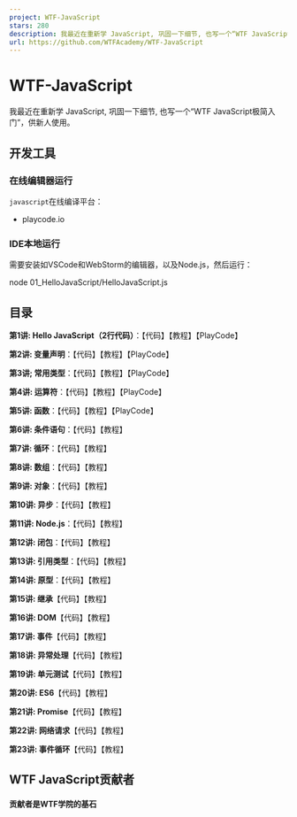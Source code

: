 ```yaml
---
project: WTF-JavaScript
stars: 280
description: 我最近在重新学 JavaScript, 巩固一下细节, 也写一个“WTF JavaScript极简入门”，供新人学习。
url: https://github.com/WTFAcademy/WTF-JavaScript
---
```


WTF-JavaScript
==============

我最近在重新学 JavaScript, 巩固一下细节, 也写一个“WTF JavaScript极简入门”，供新人使用。

开发工具
----

### 在线编辑器运行

`javascript`在线编译平台：

-   playcode.io

### IDE本地运行

需要安装如VSCode和WebStorm的编辑器，以及Node.js，然后运行：

node 01\_HelloJavaScript/HelloJavaScript.js

目录
--

**第1讲: Hello JavaScript（2行代码）**：【代码】【教程】【PlayCode】

**第2讲: 变量声明**：【代码】【教程】【PlayCode】

**第3讲; 常用类型**：【代码】【教程】【PlayCode】

**第4讲: 运算符**：【代码】【教程】【PlayCode】

**第5讲: 函数**：【代码】【教程】【PlayCode】

**第6讲: 条件语句**：【代码】【教程】

**第7讲: 循环**：【代码】【教程】

**第8讲: 数组**：【代码】【教程】

**第9讲: 对象**：【代码】【教程】

**第10讲: 异步**：【代码】【教程】

**第11讲: Node.js**：【代码】【教程】

**第12讲: 闭包**：【代码】【教程】

**第13讲: 引用类型**：【代码】【教程】

**第14讲: 原型**：【代码】【教程】

**第15讲: 继承**【代码】【教程】

**第16讲: DOM**【代码】【教程】

**第17讲: 事件**【代码】【教程】

**第18讲: 异常处理**【代码】【教程】

**第19讲: 单元测试**【代码】【教程】

**第20讲: ES6**【代码】【教程】

**第21讲: Promise**【代码】【教程】

**第22讲: 网络请求**【代码】【教程】

**第23讲: 事件循环**【代码】【教程】

WTF JavaScript贡献者
-----------------

#### 贡献者是WTF学院的基石
